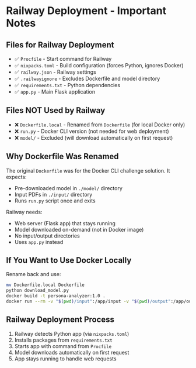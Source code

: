 # Railway Deployment - Important Notes

## Files for Railway Deployment

- ✅ `Procfile` - Start command for Railway
- ✅ `nixpacks.toml` - Build configuration (forces Python, ignores Docker)
- ✅ `railway.json` - Railway settings
- ✅ `.railwayignore` - Excludes Dockerfile and model directory
- ✅ `requirements.txt` - Python dependencies
- ✅ `app.py` - Main Flask application

## Files NOT Used by Railway

- ❌ `Dockerfile.local` - Renamed from `Dockerfile` (for local Docker only)
- ❌ `run.py` - Docker CLI version (not needed for web deployment)
- ❌ `model/` - Excluded (will download automatically on first request)

## Why Dockerfile Was Renamed

The original `Dockerfile` was for the Docker CLI challenge solution. It expects:
- Pre-downloaded model in `./model/` directory
- Input PDFs in `./input/` directory
- Runs `run.py` script once and exits

Railway needs:
- Web server (Flask app) that stays running
- Model downloaded on-demand (not in Docker image)
- No input/output directories
- Uses `app.py` instead

## If You Want to Use Docker Locally

Rename back and use:
```bash
mv Dockerfile.local Dockerfile
python download_model.py
docker build -t persona-analyzer:1.0 .
docker run --rm -v "$(pwd)/input":/app/input -v "$(pwd)/output":/app/output --network none persona-analyzer:1.0
```

## Railway Deployment Process

1. Railway detects Python app (via `nixpacks.toml`)
2. Installs packages from `requirements.txt`
3. Starts app with command from `Procfile`
4. Model downloads automatically on first request
5. App stays running to handle web requests
